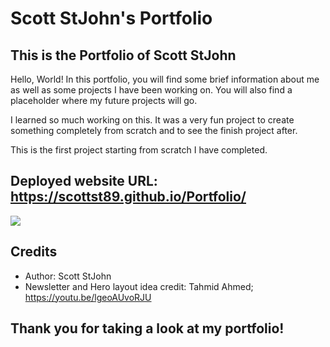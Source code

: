 # Scott StJohn's Portfolio

## This is the Portfolio of Scott StJohn

Hello, World! In this portfolio, you will find some brief information about me as well as some projects I have been working on. You will also find a placeholder where my future projects will go.

I learned so much working on this. It was a very fun project to create something completely from scratch and to see the finish project after.

This is the first project starting from scratch I have completed.

## Deployed website URL: https://scottst89.github.io/Portfolio/

![](assets/images/Porfolio.jpg)

## Credits

- Author: Scott StJohn
- Newsletter and Hero layout idea credit: Tahmid Ahmed; https://youtu.be/lgeoAUvoRJU

## Thank you for taking a look at my portfolio!
